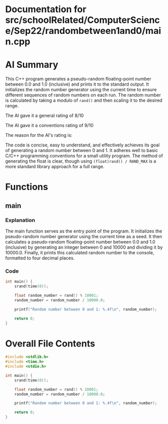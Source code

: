 # Documentation for src/schoolRelated/ComputerScience/Sep22/randombetween1and0/main.cpp

# AI Summary
This C++ program generates a pseudo-random floating-point number between 0.0 and 1.0 (inclusive) and prints it to the standard output. It initializes the random number generator using the current time to ensure different sequences of random numbers on each run. The random number is calculated by taking a modulo of `rand()` and then scaling it to the desired range.

The AI gave it a general rating of 8/10

The AI gave it a conventions rating of 9/10

The reason for the AI's rating is:

The code is concise, easy to understand, and effectively achieves its goal of generating a random number between 0 and 1. It adheres well to basic C/C++ programming conventions for a small utility program. The method of generating the float is clear, though using `(float)rand() / RAND_MAX` is a more standard library approach for a full range.
# Functions

## main
### Explanation
The main function serves as the entry point of the program. It initializes the pseudo-random number generator using the current time as a seed. It then calculates a pseudo-random floating-point number between 0.0 and 1.0 (inclusive) by generating an integer between 0 and 10000 and dividing it by 10000.0. Finally, it prints this calculated random number to the console, formatted to four decimal places.
### Code
```cpp
int main() {
    srand(time(0));

    float random_number = rand() % 10001;
    random_number = random_number / 10000.0;

    printf("Random number between 0 and 1: %.4f\n", random_number);

    return 0;
}
```
# Overall File Contents
```cpp
#include <stdlib.h>
#include <time.h>
#include <stdio.h>

int main() {
    srand(time(0));

    float random_number = rand() % 10001;
    random_number = random_number / 10000.0;

    printf("Random number between 0 and 1: %.4f\n", random_number);

    return 0;
}
```
